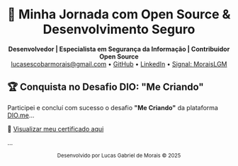<h1 align="center">🚀 Minha Jornada com Open Source & Desenvolvimento Seguro</h1>

<p align="center">
  <strong>Desenvolvedor | Especialista em Segurança da Informação | Contribuidor Open Source</strong><br>
  <a href="mailto:lucasescobarmorais@gmail.com">lucasescobarmorais@gmail.com</a> • 
  <a href="https://github.com/Lalalucas">GitHub</a> • 
  <a href="https://linkedin.com/in/lucasgdm">LinkedIn</a> • 
  <a href="https://signal.me/#eu/Cw8TsrwvMGUxNxVIVcel3uA4uI0s8xr5rRz6Zi7YsrHuLOqO1Q9G-IZ2z4bxm3lF">Signal: MoraisLGM</a>
</p>

## 🏆 Conquista no Desafio DIO: "Me Criando"
Participei e concluí com sucesso o desafio **"Me Criando"** da plataforma [DIO.me](https://dio.me)...

📄 [Visualizar meu certificado aqui](https://www.dio.me/certificate/3HCRYICV/share)

...

<p align="center"><sub>Desenvolvido por Lucas Gabriel de Morais © 2025</sub></p>
